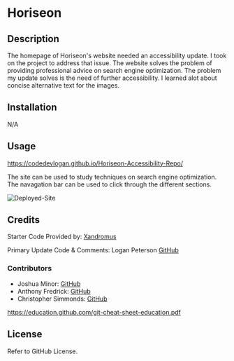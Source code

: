 # Horiseon

## Description

The homepage of Horiseon's website needed an accessibility update. I took on the project to address that issue. The website solves the problem of providing professional advice on search engine optimization. The problem my update solves is the need of further accessibility. I learned alot about concise alternative text for the images.

## Installation

N/A

## Usage

https://codedevlogan.github.io/Horiseon-Accessibility-Repo/

The site can be used to study techniques on search engine optimization. The navagation bar can be used to click through the different sections.

![Deployed-Site](assets/images/codedevlogan.github.io_Horiseon-Accessibility-Repo_.png)

## Credits
Starter Code Provided by: [Xandromus](https://github.com/coding-boot-camp/urban-octo-telegram)

Primary Update Code & Comments: Logan Peterson [GitHub](https://github.com/codeDevLogan)

### Contributors 
- Joshua Minor: [GitHub](https://github.com/jminor90)
- Anthony Fredrick: [GitHub](https://github.com/AnthonyFrederick7)
- Christopher Simmonds: [GitHub](https://github.com/Christoph551)

https://education.github.com/git-cheat-sheet-education.pdf

## License

Refer to GitHub License.